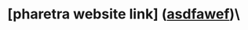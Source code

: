  # [pharetra website link] \(<a href="https://onurmaden.github.io/pharetra/" target="_blank">asdfawef</a>)\
